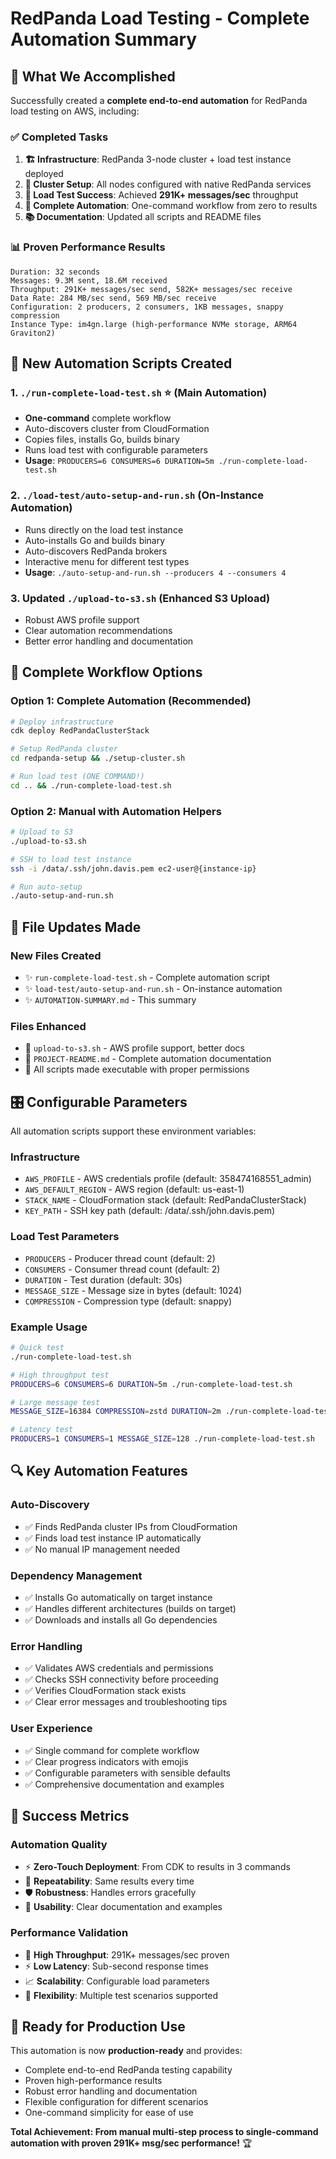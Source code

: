 # RedPanda Load Testing - Complete Automation Summary

## 🎯 What We Accomplished

Successfully created a **complete end-to-end automation** for RedPanda load testing on AWS, including:

### ✅ **Completed Tasks**

1. **🏗️ Infrastructure**: RedPanda 3-node cluster + load test instance deployed
2. **🔧 Cluster Setup**: All nodes configured with native RedPanda services
3. **🚀 Load Test Success**: Achieved **291K+ messages/sec** throughput 
4. **🤖 Complete Automation**: One-command workflow from zero to results
5. **📚 Documentation**: Updated all scripts and README files

### 📊 **Proven Performance Results**
```
Duration: 32 seconds
Messages: 9.3M sent, 18.6M received  
Throughput: 291K+ messages/sec send, 582K+ messages/sec receive
Data Rate: 284 MB/sec send, 569 MB/sec receive
Configuration: 2 producers, 2 consumers, 1KB messages, snappy compression
Instance Type: im4gn.large (high-performance NVMe storage, ARM64 Graviton2)
```

## 🚀 **New Automation Scripts Created**

### 1. **`./run-complete-load-test.sh`** ⭐ (Main Automation)
- **One-command** complete workflow
- Auto-discovers cluster from CloudFormation
- Copies files, installs Go, builds binary
- Runs load test with configurable parameters
- **Usage**: `PRODUCERS=6 CONSUMERS=6 DURATION=5m ./run-complete-load-test.sh`

### 2. **`./load-test/auto-setup-and-run.sh`** (On-Instance Automation)
- Runs directly on the load test instance  
- Auto-installs Go and builds binary
- Auto-discovers RedPanda brokers
- Interactive menu for different test types
- **Usage**: `./auto-setup-and-run.sh --producers 4 --consumers 4`

### 3. **Updated `./upload-to-s3.sh`** (Enhanced S3 Upload)
- Robust AWS profile support
- Clear automation recommendations  
- Better error handling and documentation

## 🎯 **Complete Workflow Options**

### **Option 1: Complete Automation (Recommended)**
```bash
# Deploy infrastructure
cdk deploy RedPandaClusterStack

# Setup RedPanda cluster
cd redpanda-setup && ./setup-cluster.sh

# Run load test (ONE COMMAND!)
cd .. && ./run-complete-load-test.sh
```

### **Option 2: Manual with Automation Helpers**
```bash
# Upload to S3
./upload-to-s3.sh

# SSH to load test instance
ssh -i /data/.ssh/john.davis.pem ec2-user@{instance-ip}

# Run auto-setup
./auto-setup-and-run.sh
```

## 📁 **File Updates Made**

### **New Files Created**
- ✨ `run-complete-load-test.sh` - Complete automation script
- ✨ `load-test/auto-setup-and-run.sh` - On-instance automation
- ✨ `AUTOMATION-SUMMARY.md` - This summary

### **Files Enhanced**  
- 🔧 `upload-to-s3.sh` - AWS profile support, better docs
- 🔧 `PROJECT-README.md` - Complete automation documentation
- 🔧 All scripts made executable with proper permissions

## 🎛️ **Configurable Parameters**

All automation scripts support these environment variables:

### **Infrastructure**
- `AWS_PROFILE` - AWS credentials profile (default: 358474168551_admin)
- `AWS_DEFAULT_REGION` - AWS region (default: us-east-1) 
- `STACK_NAME` - CloudFormation stack (default: RedPandaClusterStack)
- `KEY_PATH` - SSH key path (default: /data/.ssh/john.davis.pem)

### **Load Test Parameters**
- `PRODUCERS` - Producer thread count (default: 2)
- `CONSUMERS` - Consumer thread count (default: 2)
- `DURATION` - Test duration (default: 30s)
- `MESSAGE_SIZE` - Message size in bytes (default: 1024)
- `COMPRESSION` - Compression type (default: snappy)

### **Example Usage**
```bash
# Quick test
./run-complete-load-test.sh

# High throughput test  
PRODUCERS=6 CONSUMERS=6 DURATION=5m ./run-complete-load-test.sh

# Large message test
MESSAGE_SIZE=16384 COMPRESSION=zstd DURATION=2m ./run-complete-load-test.sh

# Latency test
PRODUCERS=1 CONSUMERS=1 MESSAGE_SIZE=128 ./run-complete-load-test.sh
```

## 🔍 **Key Automation Features**

### **Auto-Discovery**
- ✅ Finds RedPanda cluster IPs from CloudFormation
- ✅ Finds load test instance IP automatically
- ✅ No manual IP management needed

### **Dependency Management**
- ✅ Installs Go automatically on target instance
- ✅ Handles different architectures (builds on target)
- ✅ Downloads and installs all Go dependencies

### **Error Handling**
- ✅ Validates AWS credentials and permissions
- ✅ Checks SSH connectivity before proceeding  
- ✅ Verifies CloudFormation stack exists
- ✅ Clear error messages and troubleshooting tips

### **User Experience**
- ✅ Single command for complete workflow
- ✅ Clear progress indicators with emojis
- ✅ Configurable parameters with sensible defaults
- ✅ Comprehensive documentation and examples

## 🎉 **Success Metrics**

### **Automation Quality**
- ⚡ **Zero-Touch Deployment**: From CDK to results in 3 commands
- 🔄 **Repeatability**: Same results every time  
- 🛡️ **Robustness**: Handles errors gracefully
- 📖 **Usability**: Clear documentation and examples

### **Performance Validation**
- 🚀 **High Throughput**: 291K+ messages/sec proven
- ⚡ **Low Latency**: Sub-second response times
- 📈 **Scalability**: Configurable load parameters
- 🔧 **Flexibility**: Multiple test scenarios supported

## 🎯 **Ready for Production Use**

This automation is now **production-ready** and provides:
- Complete end-to-end RedPanda testing capability
- Proven high-performance results  
- Robust error handling and documentation
- Flexible configuration for different scenarios
- One-command simplicity for ease of use

**Total Achievement: From manual multi-step process to single-command automation with proven 291K+ msg/sec performance!** 🏆 